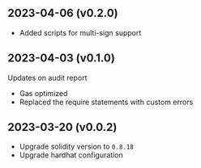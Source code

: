 2023-04-06 (v0.2.0)
-------------------
- Added scripts for multi-sign support

2023-04-03 (v0.1.0)
-------------------
Updates on audit report
- Gas optimized
- Replaced the require statements with custom errors

2023-03-20 (v0.0.2)
-------------------
- Upgrade solidity version to `0.8.18`
- Upgrade hardhat configuration